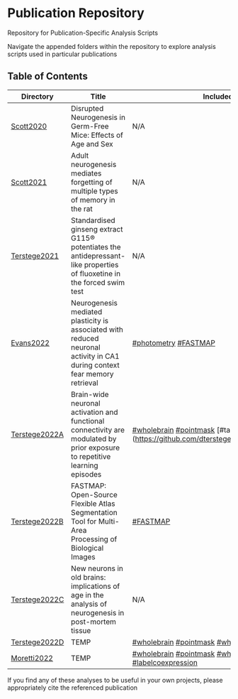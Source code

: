 # Publication Repository

Repository for Publication-Specific Analysis Scripts

Navigate the appended folders within the repository to explore analysis scripts used in particular publications

## Table of Contents

| Directory  | Title | Included Analyses |
| ------------- | ------------- | --------- |
| [Scott2020](https://github.com/dterstege/PublicationRepo/tree/main/Scott2020) | Disrupted Neurogenesis in Germ-Free Mice: Effects of Age and Sex | N/A |
| [Scott2021](https://github.com/dterstege/PublicationRepo/tree/main/Scott2021) | Adult neurogenesis mediates forgetting of multiple types of memory in the rat | N/A |
| [Terstege2021](https://github.com/dterstege/PublicationRepo/tree/main/Terstege2021) | Standardised ginseng extract G115® potentiates the antidepressant-like properties of fluoxetine in the forced swim test | N/A |
| [Evans2022](https://github.com/dterstege/PublicationRepo/tree/main/Evans2022)   | Neurogenesis mediated plasticity is associated with reduced neuronal activity in CA1 during context fear memory retrieval  | [#photometry](https://github.com/dterstege/PublicationRepo/tree/main/Evans2021/FP) [#FASTMAP](https://github.com/dterstege/FASTMAP) | 
| [Terstege2022A](https://github.com/dterstege/PublicationRepo/tree/main/Terstege2022A) | Brain-wide neuronal activation and functional connectivity are modulated by prior exposure to repetitive learning episodes | [#wholebrain](https://github.com/dterstege/PublicationRepo/tree/main/Terstege2022A/WholeBrain) [#pointmask](https://github.com/dterstege/CavalieriPointMask) [#targeteddeletion] (https://github.com/dterstege/TargetedNodeDeletionToolbox)|
| [Terstege2022B](https://github.com/dterstege/PublicationRepo/tree/main/Terstege2022B) | FASTMAP: Open-Source Flexible Atlas Segmentation Tool for Multi-Area Processing of Biological Images | [#FASTMAP](https://github.com/dterstege/FASTMAP) | 
| [Terstege2022C](https://github.com/dterstege/PublicationRepo/tree/main/Terstege2022C) | New neurons in old brains: implications of age in the analysis of neurogenesis in post-mortem tissue | N/A |
| [Terstege2022D](https://github.com/dterstege/PublicationRepo/tree/main/Terstege2022D) | TEMP | [#wholebrain](https://github.com/dterstege/PublicationRepo/tree/main/Moretti2022/wholebrain) [#pointmask](https://github.com/dterstege/CavalieriPointMask) [#wholebrainanalysis](https://github.com/dterstege/WholeBrainAnalysis) |
| [Moretti2022](https://github.com/dterstege/PublicationRepo/tree/main/Moretti2022) | TEMP | [#wholebrain](https://github.com/dterstege/PublicationRepo/tree/main/Moretti2022/wholebrain) [#pointmask](https://github.com/dterstege/CavalieriPointMask) [#wholebrainanalysis](https://github.com/dterstege/WholeBrainAnalysis) [#labelcoexpression](https://github.com/dterstege/PublicationRepo/tree/main/Moretti2022/labelcorexpression)|


If you find any of these analyses to be useful in your own projects, please appropriately cite the referenced publication
